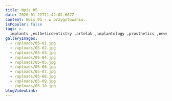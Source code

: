 ```yaml
---
title: Wpis 05
date: 2020-01-22T11:42:02.667Z
content: Wpis 05 - w przygotowaniu.
isPopular: false
tags: >-
  implants ,estheticdentistry ,artelab ,implantology ,prosthetics ,newsmile ,dentalrehabilitation ,digitaldentistry ,dentalsurgery ,dentalimplants ,cosmeticdentistry ,prostheticdentistry
galleryImages:
  - /uploads/05-01.jpg
  - /uploads/05-02.jpg
  - /uploads/05-03.jpg
  - /uploads/05-04.jpg
  - /uploads/05-05.jpg
  - /uploads/05-06.jpg
  - /uploads/05-07.jpg
  - /uploads/05-08.jpg
  - /uploads/05-09.jpg
  - /uploads/05-10.jpg
blogVideoLink:
---
```


